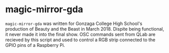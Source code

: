 # magic-mirror-gda

`magic-mirror-gda` was written for Gonzaga College High School's production of Beauty and the Beast in March 2018. Dispite being functional, it never made it into the final show. OSC commands sent from QLab are recieved by this script and used to control a RGB strip connected to the GPIO pins of a Raspberry Pi.
